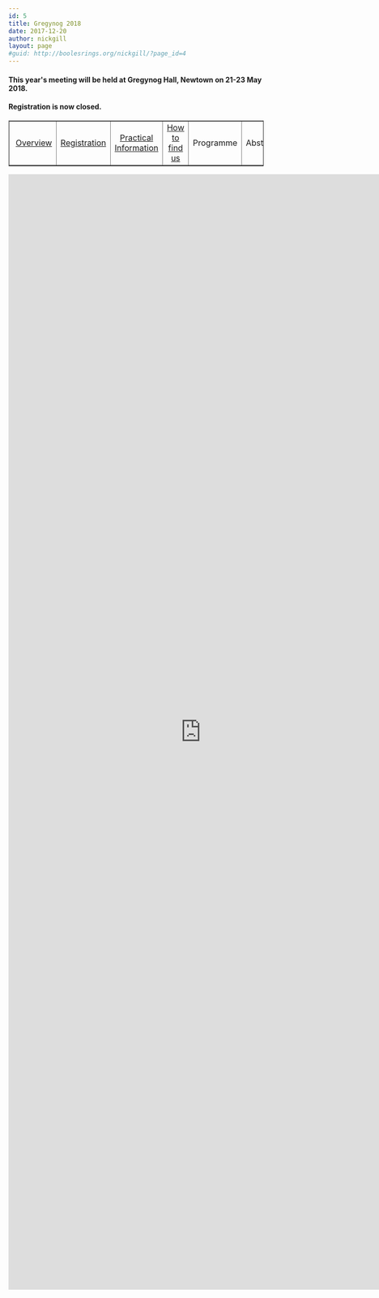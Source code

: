 ```yaml
---
id: 5
title: Gregynog 2018
date: 2017-12-20
author: nickgill
layout: page
#guid: http://boolesrings.org/nickgill/?page_id=4
---
```


#### This year's meeting will be held at Gregynog Hall, Newtown on 21-23 May 2018. 

#### Registration is now closed.

<style>
.tablelines table, .tablelines td, .tablelines th {
        border: 1px solid black;
        }
</style>



<p>
<table width="100%" border="1">
  <tr>
    <td align="center"> <a href = "gregynog2018">Overview</a> </td><td align="center">  <a href = "gregynog-registration">Registration</a> </td><td align="center">  <a href = "gregynog-practical">Practical Information</a> </td><td align="center"> <a href = "gregynog-how-to-find-us">How to find us</a> </td><td align="center"> Programme </td><td align="center"> Abstracts </td></tr></table>
</p>


<iframe src="https://docs.google.com/forms/d/e/1FAIpQLScENF3J7uWR1C-DLOUP6Lj5wca2rTZ1_Ce3-yTNASKJC2C1RQ/viewform?embedded=true" width="760" height="2200" frameborder="0" marginheight="0" marginwidth="0">Loading...</iframe>
